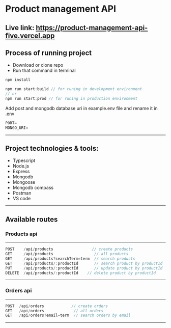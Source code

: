 # Product management API

## Live link: https://product-management-api-five.vercel.app


## Process of running project
- Download or clone repo
- Run that command in terminal

```ts
npm install
```
```ts
npm run start:build // for runing in development environment
// or
npm run start:prod // for runing in production environment
```

Add post and mongodb database uri in example.env file and rename it in .env
```ts
PORT=
MONGO_URI=
```

-------------------
## Project technologies & tools:
- Typescript
- Node.js
- Express
- Mongodb
- Mongoose
- Mongodb compass
- Postman
- VS code
-------------------

## Available routes

### Products api
-------------------
```ts
POST    /api/products                 // create products
GET     /api/products                  // all products
GET     /api/products?searchTerm=term  // search products
GET     /api/products/:productId       // search product by productId
PUT     /api/products/:productId       // update product by productId
DELETE  /api/products/:productId    // delete product by productId
```
-------------------


### Orders api
-------------------
```ts
POST  /api/orders            // create orders
GET   /api/orders             // all orders
GET   /api/orders?email=term  // search orders by email
```
-------------------
